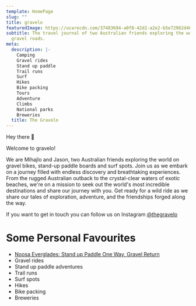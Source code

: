 ```yaml
---
template: HomePage
slug: ""
title: gravelo
featuredImage: https://ucarecdn.com/37483694-a0f8-42d2-a2e2-b5e72982d46f/
subtitle: The travel journal of two Australian friends exploring the world on
  gravel roads.
meta:
  description: |-
    Camping
    Gravel rides
    Stand up paddle
    Trail runs
    Surf
    Hikes
    Bike packing
    Tours
    Adventure
    Climbs
    National parks
    Breweries
  title: The Gravelo
---
```

Hey there 👋

Welcome to gravelo!

We are Mihajlo and Jason, two Australian friends exploring the world on gravel bikes, stand-up paddle boards and surf spots. Join us as we embark on a journey filled with endless discovery and breathtaking experiences. From the rugged Australian outback to the crystal-clear waters of exotic beaches, we're on a mission to seek out the world's most incredible destinations and share our journey with you. Get ready for a wild ride as we share our tales of exploration, adventure, and the friendships forged along the way.

If you want to get in touch you can follow us on Instagram [@thegravelo](https://www.instagram.com/thegravelo/)

# Some Personal Favourites

* [Noosa Everglades: Stand up Paddle One Way, Gravel Return](https://thegravelo.com.au/posts/noosa-everglades-stand-up-paddle-one-way-gravel-return/)
* Gravel rides
* Stand up paddle adventures
* Trail runs
* Surf spots
* Hikes
* Bike packing
* Breweries